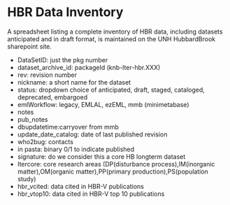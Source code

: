 
# HBR Data Inventory

A spreadsheet listing a complete inventory of HBR data, including datasets anticipated and in draft format, is maintained
on the UNH HubbardBrook sharepoint site. 

- DataSetID: just the pkg number
- dataset_archive_id: packageId (knb-lter-hbr.XXX)
- rev: revision number
- nickname: a short name for the dataset	
- status: dropdown choice of anticipated, draft, staged, cataloged, deprecated, embargoed
- emlWorkflow: legacy, EMLAL, ezEML, mmb (minimetabase)
- notes	
- pub_notes	
- dbupdatetime:carryover from mmb	
- update_date_catalog: date of last published revision	
- who2bug: contacts	
- in pasta: binary 0/1 to indicate published	
- signature: do we consider this a core HB longterm dataset
- ltercore: core research areas (DP(disturbance process),IM(inorganic matter),OM(organic matter),PP(primary production),PS(population study)	
- hbr_vcited: data cited in HBR-V publications	
- hbr_vtop10: data cited in HBR-V top 10 publications
